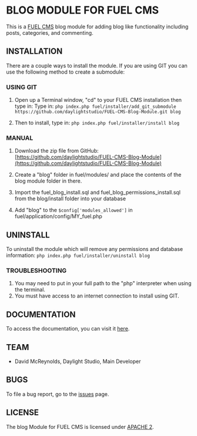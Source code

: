 # BLOG MODULE FOR FUEL CMS
This is a [FUEL CMS](http://www.getfuelcms.com) blog module for adding blog like functionality including posts, categories, and commenting.

## INSTALLATION
There are a couple ways to install the module. If you are using GIT you can use the following method
to create a submodule:

### USING GIT
1. Open up a Terminal window, "cd" to your FUEL CMS installation then type in: 
Type in:
``php index.php fuel/installer/add_git_submodule https://github.com/daylightstudio/FUEL-CMS-Blog-Module.git blog``

2. Then to install, type in:
``php index.php fuel/installer/install blog``


### MANUAL
1. Download the zip file from GitHub:
[https://github.com/daylightstudio/FUEL-CMS-Blog-Module](https://github.com/daylightstudio/FUEL-CMS-Blog-Module)

2. Create a "blog" folder in fuel/modules/ and place the contents of the blog module folder in there.

3. Import the fuel_blog_install.sql and fuel_blog_permissions_install.sql from the blog/install folder into your database

4. Add "blog" to the `$config['modules_allowed']` in fuel/application/config/MY_fuel.php

## UNINSTALL

To uninstall the module which will remove any permissions and database information:
``php index.php fuel/installer/uninstall blog``

### TROUBLESHOOTING
1. You may need to put in your full path to the "php" interpreter when using the terminal.
2. You must have access to an internet connection to install using GIT.


## DOCUMENTATION
To access the documentation, you can visit it [here](http://docs.getfuelcms.com/modules/blog).

## TEAM
* David McReynolds, Daylight Studio, Main Developer

## BUGS
To file a bug report, go to the [issues](https://github.com/daylightstudio/FUEL-CMS-Blog-Module/issues) page.

## LICENSE
The blog Module for FUEL CMS is licensed under [APACHE 2](http://www.apache.org/licenses/LICENSE-2.0).